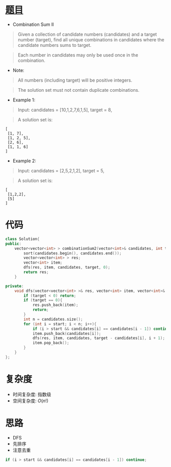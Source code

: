 # [题目](https://leetcode.com/problems/combination-sum-ii/)

* Combination Sum II

> Given a collection of candidate numbers (candidates) and a target number (target), find all unique combinations in candidates where the candidate numbers sums to target.

> Each number in candidates may only be used once in the combination.

* Note:

> All numbers (including target) will be positive integers.

> The solution set must not contain duplicate combinations.

* Example 1:

> Input: candidates = [10,1,2,7,6,1,5], target = 8,

> A solution set is:
    
    [
     [1, 7],
     [1, 2, 5],
     [2, 6],
     [1, 1, 6]
    ]

* Example 2:

> Input: candidates = [2,5,2,1,2], target = 5,

> A solution set is:

    [
     [1,2,2],
     [5]
    ]


# 代码

```cpp
class Solution{
public:
    vector<vector<int> > combinationSum2(vector<int>& candidates, int target) {
        sort(candidates.begin(), candidates.end());
        vector<vector<int> > res;
        vector<int> item;
        dfs(res, item, candidates, target, 0);
        return res;
    }

private:
    void dfs(vector<vector<int> >& res, vector<int> item, vector<int>& candidates, int target, int start){
        if (target < 0) return;
        if (target == 0){
            res.push_back(item);
            return;
        }
        int n = candidates.size();
        for (int i = start; i < n; i++){
            if (i > start && candidates[i] == candidates[i - 1]) continue;
            item.push_back(candidates[i]);
            dfs(res, item, candidates, target - candidates[i], i + 1);
            item.pop_back();
        }
    }
};
```

# 复杂度

* 时间复杂度: 指数级
* 空间复杂度: $O(n!)$

# 思路

* DFS
* 先排序
* 注意去重
```cpp
if (i > start && candidates[i] == candidates[i - 1]) continue;
```